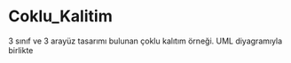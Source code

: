 # Coklu_Kalitim
 3 sınıf ve 3 arayüz tasarımı bulunan çoklu kalıtım örneği. UML diyagramıyla birlikte
